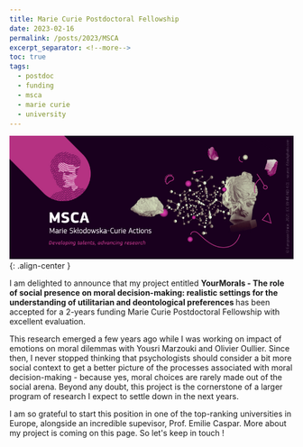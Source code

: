 ```yaml
---
title: Marie Curie Postdoctoral Fellowship
date: 2023-02-16
permalink: /posts/2023/MSCA
excerpt_separator: <!--more-->
toc: true
tags:
  - postdoc
  - funding
  - msca
  - marie curie 
  - university
---
```


![](/images/posts/post3/msca.jpg){: .align-center }

I am delighted to announce that my project entitled <b>YourMorals - The role of social presence on moral decision-making: realistic settings for the understanding of utilitarian and deontological preferences </b>
has been accepted for a 2-years funding Marie Curie Postdoctoral Fellowship with excellent evaluation.

This research emerged a few years ago while I was working on impact of emotions on moral dilemmas with Yousri Marzouki and Olivier Oullier. 
Since then, I never stopped thinking that psychologists should consider a bit more social context to get a better picture of the processes associated with moral decision-making - because yes, moral choices are rarely made out of the social arena. 
Beyond any doubt, this project is the cornerstone of a larger program of research I expect to settle down in the next years.

I am so grateful to start this position in one of the top-ranking universities in Europe, alongside an incredible supevisor, Prof. Emilie Caspar.
More about my project is coming on this page. So let's keep in touch !

<!--more-->


